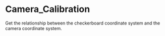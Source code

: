 # Camera_Calibration
Get the relationship between the checkerboard coordinate system and the camera coordinate system.
